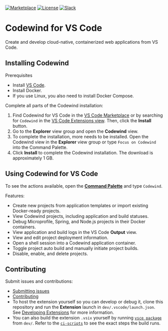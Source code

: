 [![Marketplace](https://img.shields.io/vscode-marketplace/v/IBM.codewind.svg?label=marketplace&logo=visual-studio-code)](https://marketplace.visualstudio.com/items?itemName=IBM.codewind)
[![License](https://img.shields.io/badge/License-EPL%202.0-red.svg?label=license&logo=eclipse)](https://www.eclipse.org/legal/epl-2.0/)
[![Slack](https://img.shields.io/badge/ibm--cloud--tech-blue.svg?logo=slack&label=slack)](https://slack-invite-ibm-cloud-tech.mybluemix.net/)

# Codewind for VS Code
Create and develop cloud-native, containerized web applications from VS Code.

## Installing Codewind
Prerequisites
- Install [VS Code](https://code.visualstudio.com/download).
- Install Docker.
- If you use Linux, you also need to install Docker Compose.

Complete all parts of the Codewind installation:
1. Find Codewind for VS Code in the [VS Code Marketplace](https://marketplace.visualstudio.com/items?itemName=IBM.codewind) or by searching for `Codewind` in the [VS Code Extensions view](https://code.visualstudio.com/docs/editor/extension-gallery#_browse-for-extensions). Then, click the **Install** button.
2. Go to the **Explorer** view group and open the **Codewind** view.
3. To complete the installation, more needs to be installed. Open the Codewind view in the **Explorer** view group or type `Focus on Codewind` into the Command Palette.
4. Click **Install** to complete the Codewind installation. The download is approximately 1 GB.

## Using Codewind for VS Code
To see the actions available, open the [**Command Palette**](https://code.visualstudio.com/docs/getstarted/userinterface#_command-palette) and type `Codewind`.</br>

Features:</br>
- Create new projects from application templates or import existing Docker-ready projects.
- View Codewind projects, including application and build statuses.
- Debug Microprofile, Spring, and Node.js projects in their Docker containers.
- View application and build logs in the VS Code **Output** view.
- View and edit project deployment information.
- Open a shell session into a Codewind application container.
- Toggle project auto build and manually initiate project builds.
- Disable, enable, and delete projects.

## Contributing
Submit issues and contributions:
- [Submitting issues](https://github.com/eclipse/codewind/issues)
- [Contributing](CONTRIBUTING.md)
- To host the extension yourself so you can develop or debug it, clone this repository and run the **Extension** launch in `dev/.vscode/launch.json`. See [Developing Extensions](https://code.visualstudio.com/docs/extensions/developing-extensions) for more information.
- You can also build the extension `.vsix` yourself by running [`vsce package`](https://code.visualstudio.com/api/working-with-extensions/publishing-extension#packaging-extensions) from `dev/`. Refer to the [`ci-scripts`](https://github.com/microclimate-dev2ops/codewind-vscode/blob/master/ci-scripts/) to see the exact steps the build runs.